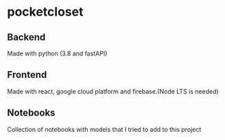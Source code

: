 # pocketcloset

## Backend 
Made with python (3.8 and fastAPI)

## Frontend
Made with react, google cloud platform and firebase.(Node LTS is needed)

## Notebooks
Collection of notebooks with models that I tried to add to this project
